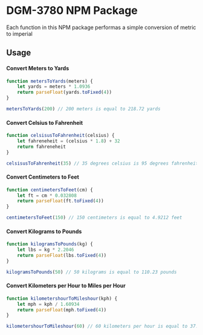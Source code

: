 # DGM-3780 NPM Package

Each function in this NPM package performas a simple conversion of metric to imperial 

## Usage

#### Convert Meters to Yards
```javascript
function metersToYards(meters) {
    let yards = meters * 1.0936
    return parseFloat(yards.toFixed(4))
}

metersToYards(200) // 200 meters is equal to 218.72 yards
```

#### Convert Celsius to Fahrenheit
```javascript
function celsisusToFahrenheit(celsius) {
    let fahreneheit = (celsius * 1.8) + 32
    return fahreneheit
}

celsisusToFahrenheit(35) // 35 degrees celsius is 95 degrees fahrenheit
```

#### Convert Centimeters to Feet
```javascript
function centimetersToFeet(cm) {
    let ft = cm * 0.032808
    return parseFloat(ft.toFixed(4))
}

centimetersToFeet(150) // 150 centimeters is equal to 4.9212 feet
```

#### Convert Kilograms to Pounds
```javascript
function kilogramsToPounds(kg) {
    let lbs = kg * 2.2046
    return parseFloat(lbs.toFixed(4))
}

kilogramsToPounds(50) // 50 kilograms is equal to 110.23 pounds
```

#### Convert Kilometers per Hour to Miles per Hour
```javascript
function kilometershourToMileshour(kph) {
    let mph = kph / 1.60934
    return parseFloat(mph.toFixed(4))
}

kilometershourToMileshour(60) // 60 kilometers per hour is equal to 37.2824 miles per hour
```